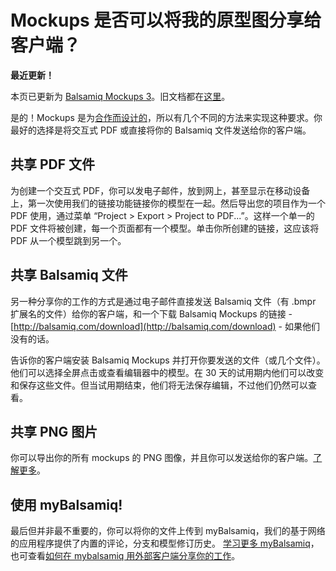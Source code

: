 # Mockups 是否可以将我的原型图分享给客户端？

**最近更新！**

本页已更新为 [Balsamiq Mockups 3](http://balsamiq.com/products/mockups)。旧文档都在[这里](http://media.balsamiq.com/files/Balsamiq_Mockups_v1-v2_Docs.pdf)。  

是的！Mockups 是为[合作而设计的](http://balsamiq.com/products/mockups/#collaboration)，所以有几个不同的方法来实现这种要求。你最好的选择是将交互式 PDF 或直接将你的 Balsamiq 文件发送给你的客户端。 

## 共享 PDF 文件

为创建一个交互式 PDF，你可以发电子邮件，放到网上，甚至显示在移动设备上，第一次使用我们的链接功能链接你的模型在一起。然后导出您的项目作为一个 PDF 使用，通过菜单 “Project > Export > Project to PDF...”。这样一个单一的 PDF 文件将被创建，每一个页面都有一个模型。单击你所创建的链接，这应该将 PDF 从一个模型跳到另一个。

## 共享 Balsamiq 文件  

另一种分享你的工作的方式是通过电子邮件直接发送 Balsamiq 文件（有 .bmpr 扩展名的文件）给你的客户端，和一个下载 Balsamiq Mockups 的链接 - [http://balsamiq.com/download](http://balsamiq.com/download) - 如果他们没有的话。

告诉你的客户端安装 Balsamiq Mockups 并打开你要发送的文件（或几个文件）。他们可以选择全屏点击或查看编辑器中的模型。在 30 天的试用期内他们可以改变和保存这些文件。但当试用期结束，他们将无法保存编辑，不过他们仍然可以查看。  

## 共享 PNG 图片
你可以导出你的所有 mockups 的 PNG 图像，并且你可以发送给你的客户端。[了解更多](http://support.balsamiq.com/customer/portal/articles/111730#exportimage)。

## 使用 myBalsamiq! 

最后但并非最不重要的，你可以将你的文件上传到 myBalsamiq，我们的基于网络的应用程序提供了内置的评论，分支和模型修订历史。
[学习更多 myBalsamiq](http://balsamiq.com/products/mockups/mybalsamiq)，也可查看[如何在 mybalsamiq 用外部客户端分享你的工作](http://support.balsamiq.com/customer/portal/articles/235574)。
